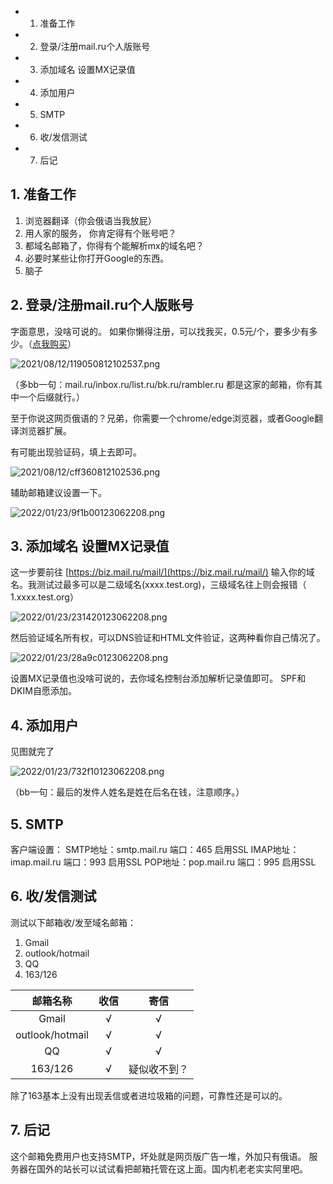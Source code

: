 <!-- TOC -->

- 1. 准备工作
- 2. 登录/注册mail.ru个人版账号
- 3. 添加域名 设置MX记录值
- 4. 添加用户
- 5. SMTP
- 6. 收/发信测试
- 7. 后记

<!-- /TOC -->

## 1. 准备工作
1. 浏览器翻译（你会俄语当我放屁）
2. 用人家的服务， 你肯定得有个账号吧？
3. 都域名邮箱了，你得有个能解析mx的域名吧？
4. 必要时某些让你打开Google的东西。
5. 脑子

## 2. 登录/注册mail.ru个人版账号
字面意思，没啥可说的。
如果你懒得注册，可以找我买，0.5元/个，要多少有多少。（[点我购买](http://store.ansetheisia.ink/)）

![2021/08/12/119050812102537.png](https://i1.xktu.xyz/2021/08/12/119050812102537.png)

（多bb一句：mail.ru/inbox.ru/list.ru/bk.ru/rambler.ru 都是这家的邮箱，你有其中一个后缀就行。）

至于你说这网页俄语的？兄弟，你需要一个chrome/edge浏览器，或者Google翻译浏览器扩展。

有可能出现验证码，填上去即可。

![2021/08/12/cff360812102536.png](https://i1.xktu.xyz/2021/08/12/cff360812102536.png)

辅助邮箱建议设置一下。

![2022/01/23/9f1b00123062208.png](https://i1.xktu.xyz/2022/01/23/9f1b00123062208.png)

## 3. 添加域名 设置MX记录值
这一步要前往 [https://biz.mail.ru/mail/](https://biz.mail.ru/mail/) 输入你的域名。我测试过最多可以是二级域名(xxxx.test.org)，三级域名往上则会报错（ 1.xxxx.test.org）

![2022/01/23/231420123062208.png](https://i1.xktu.xyz/2022/01/23/231420123062208.png)

然后验证域名所有权，可以DNS验证和HTML文件验证，这两种看你自己情况了。

![2022/01/23/28a9c0123062208.png](https://i1.xktu.xyz/2022/01/23/28a9c0123062208.png)

设置MX记录值也没啥可说的，去你域名控制台添加解析记录值即可。
SPF和DKIM自愿添加。

## 4. 添加用户
见图就完了

![2022/01/23/732f10123062208.png](https://i1.xktu.xyz/2022/01/23/732f10123062208.png)

（bb一句：最后的发件人姓名是姓在后名在钱，注意顺序。）

## 5. SMTP
客户端设置：
SMTP地址：smtp.mail.ru  端口：465  启用SSL
IMAP地址：imap.mail.ru  端口：993  启用SSL
POP地址：pop.mail.ru    端口：995  启用SSL

## 6. 收/发信测试
测试以下邮箱收/发至域名邮箱：
1. Gmail
2. outlook/hotmail
3. QQ
4. 163/126


| 邮箱名称 | 收信 | 寄信 |
| :----:| :----: | :----: |
| Gmail | √ | √ |
| outlook/hotmail | √ | √ |
| QQ | √ | √ |
| 163/126 | √ | 疑似收不到？ |

除了163基本上没有出现丢信或者进垃圾箱的问题，可靠性还是可以的。

## 7. 后记
这个邮箱免费用户也支持SMTP，坏处就是网页版广告一堆，外加只有俄语。
服务器在国外的站长可以试试看把邮箱托管在这上面。国内机老老实实阿里吧。
